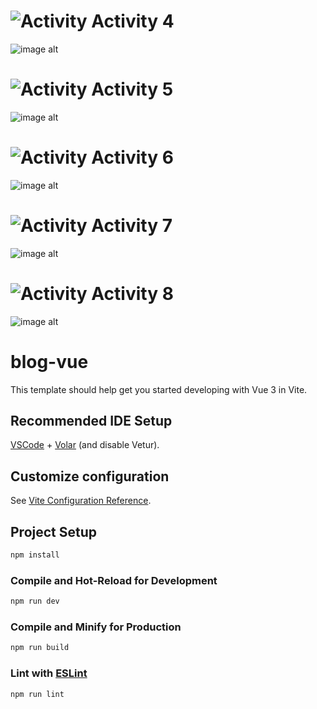 
# ![Activity](https://fonts.gstatic.com/s/i/materialicons/bolt/v6/24px.svg)  **Activity** 4
![image alt](https://github.com/jeekian11/VueJs-Composition-Act4/blob/43b2fad8a3c1ae386fdce2a633d0f2f0ea6ef346/Screenshot%202025-09-03%20132424.png)


# ![Activity](https://fonts.gstatic.com/s/i/materialicons/bolt/v6/24px.svg)  **Activity** 5
![image alt](https://github.com/jeekian11/VueJs-Composition-Act4/blob/9a71696bd67221ed916e9a49453c06e1db10bb0d/Screenshot%202025-09-10%20210339.png)


# ![Activity](https://fonts.gstatic.com/s/i/materialicons/bolt/v6/24px.svg)  **Activity** 6
![image alt](https://github.com/jeekian11/VueJs-Project/blob/af98fb64d1b09f722978af003aa18dfa12b0c5f2/Screenshot%202025-09-14%20125719.png)

# ![Activity](https://fonts.gstatic.com/s/i/materialicons/bolt/v6/24px.svg)  **Activity** 7
![image alt](https://github.com/jeekian11/VueJs-Project/blob/b186de704f341aed5c6d534e9e324cab2ff9c5d6/Screenshot%202025-09-16%20140845.png)

# ![Activity](https://fonts.gstatic.com/s/i/materialicons/bolt/v6/24px.svg)  **Activity** 8
![image alt]()

# blog-vue
This template should help get you started developing with Vue 3 in Vite.

## Recommended IDE Setup

[VSCode](https://code.visualstudio.com/) + [Volar](https://marketplace.visualstudio.com/items?itemName=Vue.volar) (and disable Vetur).

## Customize configuration

See [Vite Configuration Reference](https://vite.dev/config/).

## Project Setup

```sh
npm install
```

### Compile and Hot-Reload for Development

```sh
npm run dev
```

### Compile and Minify for Production

```sh
npm run build
```

### Lint with [ESLint](https://eslint.org/)

```sh
npm run lint
```
